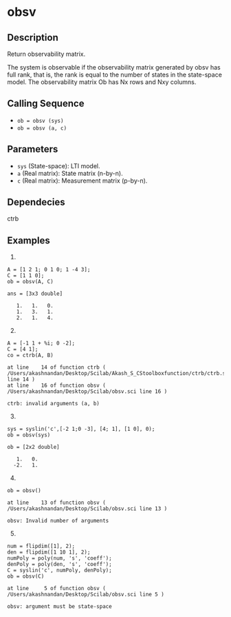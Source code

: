 # obsv

## Description
Return observability matrix.

The system is observable if the observability matrix generated by obsv has full rank, that is, the rank is equal to the number of states in the state-space model. The observability matrix Ob has Nx rows and Nxy columns.

## Calling Sequence
- `ob = obsv (sys)`
- `ob = obsv (a, c)`

## Parameters
- `sys` (State-space): LTI model.
- `a` (Real matrix): State matrix (n-by-n).
- `c` (Real matrix): Measurement matrix (p-by-n).

## Dependecies
ctrb

## Examples
1.
```
A = [1 2 1; 0 1 0; 1 -4 3];
C = [1 1 0];
ob = obsv(A, C)
```
```
ans = [3x3 double]

   1.   1.   0.
   1.   3.   1.
   2.   1.   4.
```

2.
```
A = [-1 1 + %i; 0 -2];
C = [4 1];
co = ctrb(A, B)
```
```
at line    14 of function ctrb ( /Users/akashnandan/Desktop/Scilab/Akash_S_CStoolboxfunction/ctrb/ctrb.sci line 14 )
at line    16 of function obsv ( /Users/akashnandan/Desktop/Scilab/obsv.sci line 16 )

ctrb: invalid arguments (a, b)
```

3.
```
sys = syslin('c',[-2 1;0 -3], [4; 1], [1 0], 0);
ob = obsv(sys)
```
```
ob = [2x2 double]

   1.   0.
  -2.   1.
```

4.
```
ob = obsv()
```
```
at line    13 of function obsv ( /Users/akashnandan/Desktop/Scilab/obsv.sci line 13 )

obsv: Invalid number of arguments
```

5.
```
num = flipdim([1], 2);
den = flipdim([1 10 1], 2);
numPoly = poly(num, 's', 'coeff');
denPoly = poly(den, 's', 'coeff');
C = syslin('c', numPoly, denPoly);
ob = obsv(C)
```
```
at line     5 of function obsv ( /Users/akashnandan/Desktop/Scilab/obsv.sci line 5 )

obsv: argument must be state-space
```

